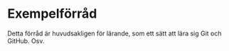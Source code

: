 # Exempelförråd

Detta förråd är huvudsakligen för lärande, som ett sätt att lära sig Git och GitHub. Osv.
